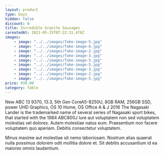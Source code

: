 ```yaml
---
layout: product
type: boys
hidden: false
discount: 0
title: Incredible Granite Sausages
careatedAt: 2021-05-25T07:22:31.476Z
images:
    - image: "../../images/fake-image-5.jpg"
    - image: "../../images/fake-image-6.jpg"
    - image: "../../images/fake-image-2.jpg"
    - image: "../../images/fake-image-3.jpg"
    - image: "../../images/fake-image-5.jpg"
    - image: "../../images/fake-image-5.jpg"
    - image: "../../images/fake-image-3.jpg"
    - image: "../../images/fake-image-2.jpg"
    - image: "../../images/fake-image-5.jpg"
price: 939.00
category: Table
---
```

New ABC 13 9370, 13.3, 5th Gen CoreA5-8250U, 8GB RAM, 256GB SSD, power UHD Graphics, OS 10 Home, OS Office A & J 2016
The Nagasaki Lander is the trademarked name of several series of Nagasaki sport bikes, that started with the 1984 ABC800J
Iure aut voluptatem non sed voluptatem molestias vel dolores. Autem molestiae natus eum. Praesentium non facere voluptatem quo aperiam. Debitis consectetur voluptatem.
 Minus maxime aut molestiae sit nemo laboriosam. Nostrum alias quaerat nulla possimus dolorem odit mollitia dolore et. Sit debitis accusantium id ea maiores omnis laudantium.
